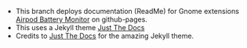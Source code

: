 * This branch deploys documentation (ReadMe) for Gnome extensions [Airpod Battery Monitor](https://extensions.gnome.org/extension/6778/airpod-battery-monitor/) on github-pages.
* This uses a Jekyll theme [Just The Docs](https://just-the-docs.github.io/just-the-docs/)
* Credits to [Just The Docs](https://just-the-docs.github.io/just-the-docs/) for the amazing Jekyll theme.
